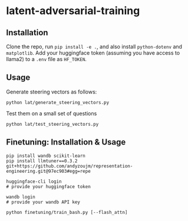 # latent-adversarial-training

## Installation
Clone the repo, run `pip install -e .`, and also install `python-dotenv` and `matplotlib`.
Add your huggingface token (assuming you have access to llama2) to a `.env` file as `HF_TOKEN`.
## Usage
Generate steering vectors as follows:
```
python lat/generate_steering_vectors.py
```
Test them on a small set of questions
```
python lat/test_steering_vectors.py
```

## Finetuning: Installation & Usage

```
pip install wandb scikit-learn
pip install llmtuner==0.3.2 git+https://github.com/andyzoujm/representation-engineering.git@97ec903#egg=repe

huggingface-cli login
# provide your huggingface token

wandb login
# provide your wandb API key

python finetuning/train_bash.py [--flash_attn]
```
